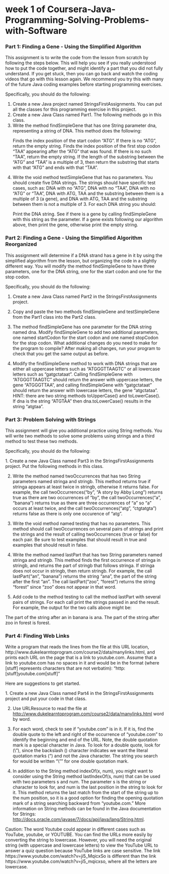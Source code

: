 <h1>week 1 of Coursera-Java-Programming-Solving-Problems-with-Software</h1>
<h3>Part 1: Finding a Gene - Using the Simplified Algorithm</h3>
<p>
This assignment is to write the code from the lesson from scratch by following the steps below. This will help you see if you really understood how to put the code together, and might identify a part that you did not fully understand. If you get stuck, then you can go back and watch the coding videos that go with this lesson again. We recommend you try this with many of the future Java coding examples before starting programming exercises.
</p>
<p>
Specifically, you should do the following:
</p>
<p>
<ol>
<li>Create a new Java project named StringsFirstAssignments. You can put all the classes for this programming exercise in this project.</li>
<li>
Create a new Java Class named Part1. The following methods go in this class.
  </li>
  <li>
Write the method findSimpleGene that has one String parameter dna, representing a string of DNA. This method does the following:
  <p>
Finds the index position of the start codon “ATG”. If there is no “ATG”, return the empty string.
Finds the index position of the first stop codon “TAA” appearing after the “ATG” that was found. If there is no such “TAA”, return the empty string.
If the length of the substring between the “ATG” and “TAA” is a multiple of 3, then return the substring that starts with that “ATG” and ends with that “TAA”.</p>
  </li>
  <li>
Write the void method testSimpleGene that has no parameters. You should create five DNA strings. The strings should have specific test cases, such as: DNA with no “ATG”, DNA with no “TAA”, DNA with no “ATG” or “TAA”, DNA with ATG, TAA and the substring between them is a multiple of 3 (a gene), and DNA with ATG, TAA and the substring between them is not a multiple of 3. For each DNA string you should:
<p>
Print the DNA string.
See if there is a gene by calling findSimpleGene with this string as the parameter. If a gene exists following our algorithm above, then print the gene, otherwise print the empty string.</p></li>
</ol>
</p>

<h3>Part 2: Finding a Gene - Using the Simplified Algorithm Reorganized</h3>
<p>
This assignment will determine if a DNA strand has a gene in it by using the simplified algorithm from the lesson, but organizing the code in a slightly different way. You will modify the method findSimpleGene to have three parameters, one for the DNA string, one for the start codon and one for the stop codon.
</p>
<p>
Specifically, you should do the following:

1. Create a new Java Class named Part2 in the StringsFirstAssignments project.

2. Copy and paste the two methods findSimpleGene and testSimpleGene from the Part1 class into the Part2 class.

3. The method findSimpleGene has one parameter for the DNA string named dna. Modify findSimpleGene to add two additional parameters, one named startCodon for the start codon and one named stopCodon for the stop codon. What additional changes do you need to make for the program to compile? After making all changes, run your program to check that you get the same output as before.

4. Modify the findSimpleGene method to work with DNA strings that are either all uppercase letters such as “ATGGGTTAAGTC” or all lowercase letters such as “gatgctataat”. Calling findSimpleGene with “ATGGGTTAAGTC” should return the answer with uppercase letters, the gene “ATGGGTTAA”, and calling findSimpleGene with “gatgctataat” should return the answer with lowercase letters, the gene “atgctataa”. HINT: there are two string methods toUpperCase() and toLowerCase(). If dna is the string “ATGTAA” then dna.toLowerCase() results in the string “atgtaa”.

<h3>Part 3: Problem Solving with Strings</h3>
<p>
This assignment will give you additional practice using String methods. You will write two methods to solve some problems using strings and a third method to test these two methods.</p>
<p>
Specifically, you should do the following:
</p>
1. Create a new Java Class named Part3 in the StringsFirstAssignments project. Put the following methods in this class.

2. Write the method named twoOccurrences that has two String parameters named stringa and stringb. This method returns true if stringa appears at least twice in stringb, otherwise it returns false. For example, the call twoOccurrences(“by”, “A story by Abby Long”) returns true as there are two occurrences of “by”, the call twoOccurrences(“a”, “banana”) returns true as there are three occurrences of “a” so “a” occurs at least twice, and the call twoOccurrences(“atg”, “ctgtatgta”) returns false as there is only one occurence of “atg”.

3. Write the void method named testing that has no parameters. This method should call twoOccurrences on several pairs of strings and print the strings and the result of calling twoOccurrences (true or false) for each pair. Be sure to test examples that should result in true and examples that should result in false.

4. Write the method named lastPart that has two String parameters named stringa and stringb. This method finds the first occurrence of stringa in stringb, and returns the part of stringb that follows stringa. If stringa does not occur in stringb, then return stringb. For example, the call lastPart(“an”, “banana”) returns the string “ana”, the part of the string after the first “an”. The call lastPart(“zoo”, “forest”) returns the string “forest” since “zoo” does not appear in that word.

5. Add code to the method testing to call the method lastPart with several pairs of strings. For each call print the strings passed in and the result. For example, the output for the two calls above might be:

The part of the string after an in banana is ana.
The part of the string after zoo in forest is forest.

<h3>Part 4: Finding Web Links</h3>
<p>
Write a program that reads the lines from the file at this URL location, http://www.dukelearntoprogram.com/course2/data/manylinks.html, and prints each URL on the page that is a link to youtube.com. Assume that a link to youtube.com has no spaces in it and would be in the format (where [stuff] represents characters that are not verbatim): “http:[stuff]youtube.com[stuff]”
</p>
<p>
Here are suggestions to get started.
</p>
1. Create a new Java Class named Part4 in the StringsFirstAssignments project and put your code in that class.

2. Use URLResource to read the file at http://www.dukelearntoprogram.com/course2/data/manylinks.html word by word.

3. For each word, check to see if “youtube.com” is in it. If it is, find the double quote to the left and right of the occurrence of “youtube.com” to identify the beginning and end of the URL. Note, the double quotation mark is a special character in Java. To look for a double quote, look for (\”), since the backslash (\) character indicates we want the literal quotation marks (“) and not the Java character. The string you search for would be written “\”” for one double quotation mark.

4. In addition to the String method indexOf(x, num), you might want to consider using the String method lastIndexOf(s, num) that can be used with two parameters s and num. The parameter s is the string or character to look for, and num is the last position in the string to look for it. This method returns the last match from the start of the string up to the num position, so it is a good option for finding the opening quotation mark of a string searching backward from “youtube.com.” More information on String methods can be found in the Java documentation for Strings: http://docs.oracle.com/javase/7/docs/api/java/lang/String.html.
<p>
Caution: The word Youtube could appear in different cases such as YouTube, youtube, or YOUTUBE. You can find the URLs more easily by converting the string to lowercase. However, you will need the original string (with uppercase and lowercase letters) to view the YouTube URL to answer a quiz question because YouTube links are case sensitive. The link https://www.youtube.com/watch?v=ji5_MqicxSo is different than the link https://www.youtube.com/watch?v=ji5_mqicxso, where all the letters are lowercase.</p>
